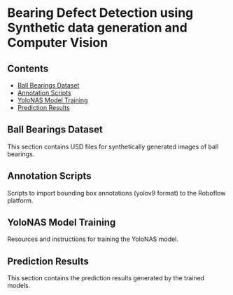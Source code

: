 # Bearing Defect Detection using Synthetic data generation and Computer Vision

## Contents

- [Ball Bearings Dataset](#ball-bearings-dataset)
- [Annotation Scripts](#annotation-scripts)
- [YoloNAS Model Training](#yolonas-model-training)
- [Prediction Results](#prediction-results)

## Ball Bearings Dataset

This section contains USD files for synthetically generated images of ball bearings.

## Annotation Scripts

Scripts to import bounding box annotations (yolov9 format) to the Roboflow platform.

## YoloNAS Model Training

Resources and instructions for training the YoloNAS model.

## Prediction Results

This section contains the prediction results generated by the trained models.


